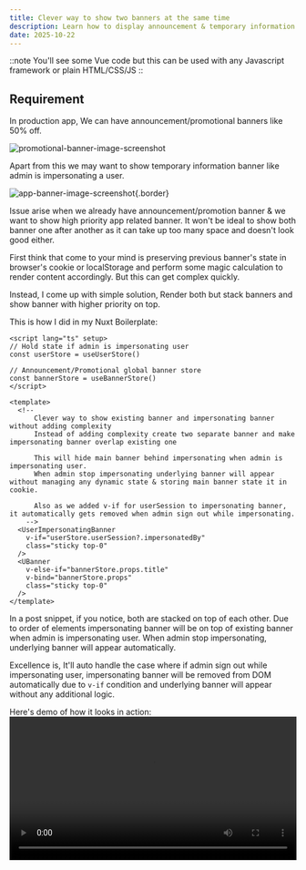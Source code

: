 ```yaml
---
title: Clever way to show two banners at the same time
description: Learn how to display announcement & temporary information banner simultaneously on your website
date: 2025-10-22
---
```


::note
You'll see some Vue code but this can be used with any Javascript framework or plain HTML/CSS/JS
::

## Requirement

In production app, We can have announcement/promotional banners like 50% off.

![promotional-banner-image-screenshot](/images/blog/clever-way-to-show-two-banners/promotional-banner.png)

Apart from this we may want to show temporary information banner like admin is impersonating a user.

![app-banner-image-screenshot](/images/blog/clever-way-to-show-two-banners/app-banner.png){.border}

Issue arise when we already have announcement/promotion banner & we want to show high priority app related banner. It won't be ideal to show both banner one after another as it can take up too many space and doesn't look good either.

First think that come to your mind is preserving previous banner's state in browser's cookie or localStorage and perform some magic calculation to render content accordingly. But this can get complex quickly.

Instead, I come up with simple solution, Render both but stack banners and show banner with higher priority on top.

This is how I did in my Nuxt Boilerplate:

```vue
<script lang="ts" setup>
// Hold state if admin is impersonating user
const userStore = useUserStore()

// Announcement/Promotional global banner store
const bannerStore = useBannerStore()
</script>

<template>
  <!--
      Clever way to show existing banner and impersonating banner without adding complexity
      Instead of adding complexity create two separate banner and make impersonating banner overlap existing one

      This will hide main banner behind impersonating when admin is impersonating user.
      When admin stop impersonating underlying banner will appear without managing any dynamic state & storing main banner state it in cookie.

      Also as we added v-if for userSession to impersonating banner, it automatically gets removed when admin sign out while impersonating.
    -->
  <UserImpersonatingBanner
    v-if="userStore.userSession?.impersonatedBy"
    class="sticky top-0"
  />
  <UBanner
    v-else-if="bannerStore.props.title"
    v-bind="bannerStore.props"
    class="sticky top-0"
  />
</template>
```

In a post snippet, if you notice, both are stacked on top of each other. Due to order of elements impersonating banner will be on top of existing banner when admin is impersonating user. When admin stop impersonating, underlying banner will appear automatically.

Excellence is, It'll auto handle the case where if admin sign out while impersonating user, impersonating banner will be removed from DOM automatically due to `v-if` condition and underlying banner will appear without any additional logic.

Here's demo of how it looks in action:
<video width="100%" height="auto" controls>
  <source src="/videos/blog/clever-way-to-show-two-banners/banner-demo.mp4" type="video/mp4">
</video>
